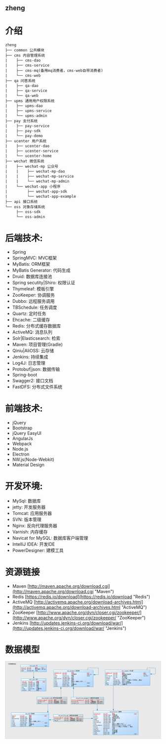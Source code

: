 ## zheng

# 介绍
```
zheng
├── common 公共模块
├── cms 内容管理系统
|    ├── cms-dao
|    ├── cms-service
|    ├── cms-mq(备用mq消费者，cms-web自带消费者)
|    └── cms-web
├── qa 问答系统
|    ├── qa-dao
|    ├── qa-service
|    └── qa-web
├── upms 通用用户权限系统
|    ├── upms-dao
|    ├── upms-service
|    └── upms-admin
├── pay 支付系统
|    ├── pay-service
|    ├── pay-sdk
|    └── pay-demo
├── ucenter 用户系统
|    ├── ucenter-dao
|    ├── ucenter-service
|    └── ucenter-home
├── wechat 微信系统
|    ├── wechat-mp 公众号
|    |    ├── wechat-mp-dao
|    |    ├── wechat-mp-service
|    |    └── wechat-mp-admin
|    └── wechat-app 小程序
|         ├── wechat-app-sdk
|         └── wechat-app-example
├── api 接口系统
└── oss 对象存储系统
     ├── oss-sdk
     └── oss-admin
```

# 后端技术:
* Spring
* SpringMVC: MVC框架
* MyBatis: ORM框架
* MyBatis Generator: 代码生成
* Druid: 数据库连接池
* Spring secutity|Shiro: 权限认证
* Thymeleaf: 模板引擎
* ZooKeeper: 协调服务
* Dubbo: 远程服务调用
* TBSchedule: 任务调度
* Quartz: 定时任务
* Ehcache: 二级缓存
* Redis: 分布式缓存数据库
* ActiveMQ: 消息队列
* Solr|Elasticsearch: 检索
* Maven: 项目管理(Gradle)
* Qiniu|AliOSS: 云存储
* Jenkins: 持续集成
* Log4J: 日志管理
* Protobuf|json: 数据传输 
* Spring-boot
* Swagger2: 接口文档
* FastDFS: 分布式文件系统


# 前端技术:
* jQuery
* Bootstrap
* jQuery EasyUI
* AngularJs
* Webpack
* Node.js
* Electron
* NW.js(Node-Webkit)
* Material Design


# 开发环境:
* MySql: 数据库
* jetty: 开发服务器
* Tomcat: 应用服务器
* SVN: 版本管理
* Nginx: 反向代理服务器
* Varnish: 内存缓存
* Navicat for MySQL: 数据库客户端管理
* IntelliJ IDEA: 开发IDE
* PowerDesigner: 建模工具

# 资源链接
* Maven [http://maven.apache.org/download.cgi](http://maven.apache.org/download.cgi "Maven")
* Redis [https://redis.io/download](https://redis.io/download "Redis")
* ActiveMQ [http://activemq.apache.org/download-archives.html](http://activemq.apache.org/download-archives.html "ActiveMQ")
* ZooKeeper [http://www.apache.org/dyn/closer.cgi/zookeeper/](http://www.apache.org/dyn/closer.cgi/zookeeper/ "ZooKeeper")
* Jenkins [http://updates.jenkins-ci.org/download/war/](http://updates.jenkins-ci.org/download/war/ "Jenkins")

# 数据模型
![数据库模型](DataModelDiagram/zheng.png)
